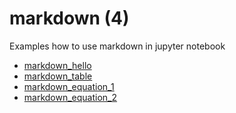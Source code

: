 # markdown (4)
Examples how to use markdown in jupyter notebook

+ [markdown_hello](markdown_hello.ipynb)
+ [markdown_table](markdown_table.ipynb)
+ [markdown_equation_1](markdown_equation_1.ipynb)
+ [markdown_equation_2](markdown_equation_2.ipynb)
